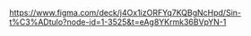 https://www.figma.com/deck/j4Ox1izORFYq7KQBgNcHpd/Sin-t%C3%ADtulo?node-id=1-3525&t=eAg8YKrmk36BVpYN-1
